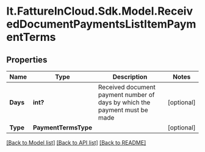 # It.FattureInCloud.Sdk.Model.ReceivedDocumentPaymentsListItemPaymentTerms

## Properties

Name | Type | Description | Notes
------------ | ------------- | ------------- | -------------
**Days** | **int?** | Received document payment number of days by which the payment must be made | [optional] 
**Type** | **PaymentTermsType** |  | [optional] 

[[Back to Model list]](../README.md#documentation-for-models) [[Back to API list]](../README.md#documentation-for-api-endpoints) [[Back to README]](../README.md)

